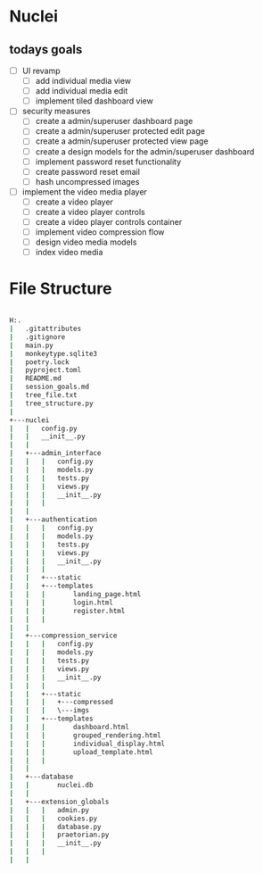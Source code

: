 # Nuclei

## todays goals

- [ ] UI revamp
  - [ ] add individual media view
  - [ ] add individual media edit
  - [ ] implement tiled dashboard view

- [ ] security measures
  - [ ] create a admin/superuser dashboard page
  - [ ] create a admin/superuser protected edit page
  - [ ] create a admin/superuser protected view page
  - [ ] create a design models for the admin/superuser dashboard
  - [ ] implement password reset functionality
  - [ ] create password reset email
  - [ ] hash uncompressed images

- [ ] implement the video media player
  - [ ] create a video player
  - [ ] create a video player controls
  - [ ] create a video player controls container
  - [ ] implement video compression flow
  - [ ] design video media models
  - [ ] index video media

# File Structure
```bat

H:.
|   .gitattributes
|   .gitignore
|   main.py
|   monkeytype.sqlite3
|   poetry.lock
|   pyproject.toml
|   README.md
|   session_goals.md
|   tree_file.txt
|   tree_structure.py
|   
+---nuclei
|   |   config.py
|   |   __init__.py
|   |   
|   +---admin_interface
|   |   |   config.py
|   |   |   models.py
|   |   |   tests.py
|   |   |   views.py
|   |   |   __init__.py
|   |   |   
|   |           
|   +---authentication
|   |   |   config.py
|   |   |   models.py
|   |   |   tests.py
|   |   |   views.py
|   |   |   __init__.py
|   |   |   
|   |   +---static
|   |   +---templates
|   |   |       landing_page.html
|   |   |       login.html
|   |   |       register.html
|   |   |       
|   |           
|   +---compression_service
|   |   |   config.py
|   |   |   models.py
|   |   |   tests.py
|   |   |   views.py
|   |   |   __init__.py
|   |   |   
|   |   +---static
|   |   |   +---compressed
|   |   |   \---imgs
|   |   +---templates
|   |   |       dashboard.html
|   |   |       grouped_rendering.html
|   |   |       individual_display.html
|   |   |       upload_template.html
|   |   |       
|   |           
|   +---database
|   |       nuclei.db
|   |       
|   +---extension_globals
|   |   |   admin.py
|   |   |   cookies.py
|   |   |   database.py
|   |   |   praetorian.py
|   |   |   __init__.py
|   |   |   
|   |           

```